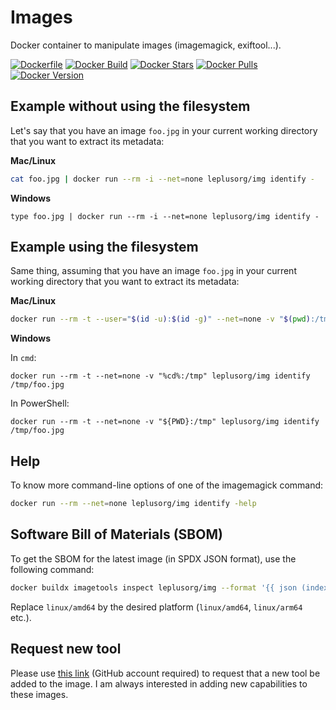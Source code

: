 # Images

Docker container to manipulate images (imagemagick, exiftool...).

[![Dockerfile](https://img.shields.io/badge/GitHub-Dockerfile-blue)](https://github.com/leplusorg/docker-img/blob/main/img/Dockerfile)
[![Docker Build](https://github.com/leplusorg/docker-img/workflows/Docker/badge.svg)](https://github.com/leplusorg/docker-img/actions?query=workflow:"Docker")
[![Docker Stars](https://img.shields.io/docker/stars/leplusorg/img)](https://hub.docker.com/r/leplusorg/img)
[![Docker Pulls](https://img.shields.io/docker/pulls/leplusorg/img)](https://hub.docker.com/r/leplusorg/img)
[![Docker Version](https://img.shields.io/docker/v/leplusorg/img?sort=semver)](https://hub.docker.com/r/leplusorg/img)

## Example without using the filesystem

Let's say that you have an image `foo.jpg` in your current working directory that you want to extract its metadata:

**Mac/Linux**

```bash
cat foo.jpg | docker run --rm -i --net=none leplusorg/img identify -
```

**Windows**

```batch
type foo.jpg | docker run --rm -i --net=none leplusorg/img identify -
```

## Example using the filesystem

Same thing, assuming that you have an image `foo.jpg` in your current working directory that you want to extract its metadata:

**Mac/Linux**

```bash
docker run --rm -t --user="$(id -u):$(id -g)" --net=none -v "$(pwd):/tmp" leplusorg/img identify /tmp/foo.jpg
```

**Windows**

In `cmd`:

```batch
docker run --rm -t --net=none -v "%cd%:/tmp" leplusorg/img identify /tmp/foo.jpg
```

In PowerShell:

```pwsh
docker run --rm -t --net=none -v "${PWD}:/tmp" leplusorg/img identify /tmp/foo.jpg
```

## Help

To know more command-line options of one of the imagemagick command:

```bash
docker run --rm --net=none leplusorg/img identify -help
```

## Software Bill of Materials (SBOM)

To get the SBOM for the latest image (in SPDX JSON format), use the
following command:

```bash
docker buildx imagetools inspect leplusorg/img --format '{{ json (index .SBOM "linux/amd64").SPDX }}'
```

Replace `linux/amd64` by the desired platform (`linux/amd64`, `linux/arm64` etc.).

## Request new tool

Please use [this link](https://github.com/leplusorg/docker-img/issues/new?assignees=thomasleplus&labels=enhancement&template=feature_request.md&title=%5BFEAT%5D) (GitHub account required) to request that a new tool be added to the image. I am always interested in adding new capabilities to these images.

